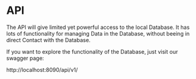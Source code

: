 # API


The API will give limited yet powerful access to the local Database. It has lots of functionality for managing Data in the Database, without beeing in direct Contact with the Database.

If you want to explore the functionality of the Database, just visit our swagger page:

http://localhost:8090/api/v1/